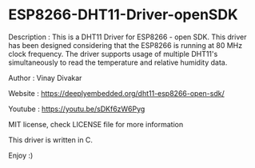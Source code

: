 # ESP8266-DHT11-Driver-openSDK

 Description : This is a DHT11 Driver for ESP8266 - open SDK. This driver has been designed considering that the ESP8266 is running                at 80 MHz clock frequency. The driver supports usage of multiple DHT11's simultaneously to read the temperature and                relative humidity data.
 
 Author      : Vinay Divakar
 
 Website     :  https://deeplyembedded.org/dht11-esp8266-open-sdk/
 
 Youtube     : https://youtu.be/sDKf6zW6Pyg

 MIT license, check LICENSE file for more information
 
 This driver is written in C. 
 
 Enjoy :)
